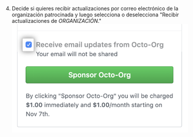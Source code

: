 4. Decide si quieres recibir actualizaciones por correo electrónico de la organización patrocinada y luego selecciona o deselecciona "Recibir actualizaciones de _ORGANIZACIÓN_." ![Casilla para recibir actualizaciones de la organización patrocinada](/assets/images/help/sponsors/org-updates-checkbox-manage.png)
